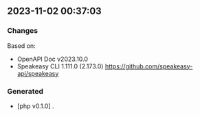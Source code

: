 

## 2023-11-02 00:37:03
### Changes
Based on:
- OpenAPI Doc v2023.10.0 
- Speakeasy CLI 1.111.0 (2.173.0) https://github.com/speakeasy-api/speakeasy
### Generated
- [php v0.1.0] .